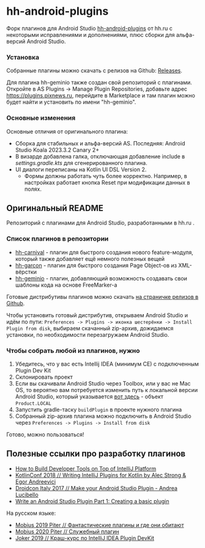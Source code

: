 # hh-android-plugins

Форк плагинов для Android Studio [hh-android-plugins](https://github.com/hhru/android-multimodule-plugin) от hh.ru c
некоторыми исправлениями и дополнениями, плюс сборки для альфа-версий Android Studio.

### Установка

Собранные плагины можно скачать с релизов на Github: [Releases](https://github.com/illarionov/geminio-android-studio-plugin/releases).

Для плагина hh-geminio также создан свой репозиторий c плагинами.  
Откройте в AS Plugins -> Manage Plugin Repositories, добавьте адрес https://plugins.pixnews.ru, перейдите 
в Marketplace и там плагин можно будет найти и установить по имени "hh-geminio".

### Основные изменения

Основные отличия от оригинального плагина:

* Сборка для стабильных и альфа-версий AS. Последняя: Android Studio Koala 2023.3.2 Canary 2+
* В визарде добавлена галка, отключающая добавление include в *settings.gradle.kts* для сгенерированного плагина.
* UI диалоги переписаны на Kotlin UI DSL Version 2. 
    * Формы должны работать чуть более корректно. Например, в настройках работает кнопка Reset при модификации данных
    в полях.

## Оригинальный README

Репозиторий с плагинами для Android Studio, разработанными в hh.ru .

### Список плагинов в репозитории

- [hh-carnival](./plugins/hh-carnival) - плагин для быстрого создания нового feature-модуля, который также добавляет ещё немного полезных вещей
- [hh-garcon](./plugins/hh-garcon) - плагин для быстрого создания Page Object-ов из XML-вёрстки
- [hh-geminio](./plugins/hh-geminio) - плагин, добавляющий возможность создавать свои шаблоны кода на основе FreeMarker-а

Готовые дистрибутивы плагинов можно скачать 
[на страничке релизов в Github](https://github.com/hhru/android-multimodule-plugin/releases/).

Чтобы установить готовый дистрибутив, открываем Android Studio и идём по пути: 
`Preferences -> Plugins -> иконка шестерёнки -> Install Plugin from disk`, выбираем скачанный zip-архив, дожидаемся 
установки, по необходимости перезагружаем Android Studio.

### Чтобы собрать любой из плагинов, нужно

1. Убедитесь, что у вас есть Intellij IDEA (минимум CE) с подключенным Plugin Dev Kit
2. Склонировать проект
3. Если вы скачивали Android Studio через Toolbox, или у вас не Mac OS, то вероятно вам потребуется изменить путь к локальной версии Android Studio, который указывается [вот здесь](/libraries/src/main/kotlin/ru/hh/plugins/ExternalLibrariesExtension.kt) - объект `Product.LOCAL`
4. Запустить gradle-таску `buildPlugin` в проекте нужного плагина
5. Собранный zip-архив плагина можно подключить в Android Studio через `Preferences -> Plugins -> Install from disk`

Готово, можно пользоваться!

## Полезные ссылки про разработку плагинов

- [How to Build Developer Tools on Top of IntelliJ Platform](https://www.youtube.com/watch?v=S1u8uVjPjvc&list=PLTTdNLQSLhAIFZo6kTpcf8PiPABcyYkSi&index=3&t=0s)
- [KotlinConf 2018 // Writing IntelliJ Plugins for Kotlin by Alec Strong & Egor Andreevici](https://www.youtube.com/watch?v=j2tvi4GbOr4)
- [Droidcon Italy 2017 // Make your Android Studio Plugin - Andrea Lucibello](https://www.youtube.com/watch?v=znDROg5CzZw)
- [Write an Android Studio Plugin Part 1: Creating a basic plugin](https://proandroiddev.com/write-an-android-studio-plugin-part-1-creating-a-basic-plugin-af956c4f8b50)

На русском языке:

- [Mobius 2019 Piter // Фантастические плагины и где они обитают](https://www.youtube.com/watch?v=MSMI85JMIwE&ab_channel=Mobius)
- [Mobius 2020 Piter // Служебный плагин](https://www.youtube.com/watch?v=QKervhpICjk&ab_channel=Mobius)
- [Joker 2019 // Краш-курс по IntelliJ IDEA Plugin DevKit](https://www.youtube.com/watch?v=xoTrgA2zOJI&ab_channel=JUG.ru)
